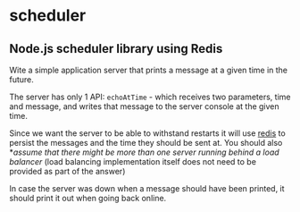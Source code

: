 # scheduler
## Node.js scheduler library using Redis

Wite a simple application server that prints a message at a given time in the future.

The server has only 1 API:
```echoAtTime``` - which receives two parameters, time and message, and writes that message to the server console at the given time.

Since we want the server to be able to withstand restarts it will use [redis](https://redis.io) to persist the messages and the time they should be sent at. You should also **assume that there might be more than one server running behind a load balancer* (load balancing implementation itself does not need to be provided as part of the answer)

In case the server was down when a message should have been printed, it should print it out when going back online.
